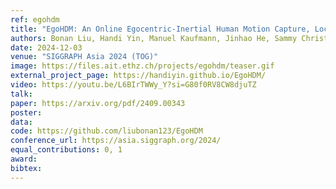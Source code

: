 ```yaml
---
ref: egohdm
title: "EgoHDM: An Online Egocentric-Inertial Human Motion Capture, Localization, and Dense Mapping System"
authors: Bonan Liu, Handi Yin, Manuel Kaufmann, Jinhao He, Sammy Christen, Jie Song, Pan Hui
date: 2024-12-03
venue: "SIGGRAPH Asia 2024 (TOG)"
image: https://files.ait.ethz.ch/projects/egohdm/teaser.gif
external_project_page: https://handiyin.github.io/EgoHDM/
video: https://youtu.be/L6BIrTWWy_Y?si=G80f0RV8CW8djuTZ
talk: 
paper: https://arxiv.org/pdf/2409.00343
poster: 
data: 
code: https://github.com/liubonan123/EgoHDM 
conference_url: https://asia.siggraph.org/2024/
equal_contributions: 0, 1
award: 
bibtex:
---
```

